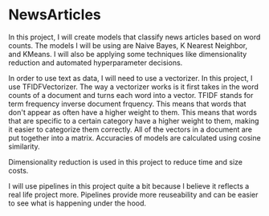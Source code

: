 # NewsArticles

In this project, I will create models that classify news articles based on word counts. The models I will be using are Naive Bayes, K Nearest Neighbor, and KMeans. I will also be applying some techniques like dimensionality reduction and automated hyperparameter decisions.

In order to use text as data, I will need to use a vectorizer. In this project, I use TFIDFVectorizer. The way a vectorizer works is it first takes in the word counts of a document and turns each word into a vector. TFIDF stands for term frequency inverse document frquency. This means that words that don't appear as often have a higher weight to them. This means that words that are specific to a certain category have a higher weight to them, making it easier to categorize them correctly. All of the vectors in a document are put together into a matrix. Accuracies of models are calculated using cosine similarity.

Dimensionality reduction is used in this project to reduce time and size costs.

I will use pipelines in this project quite a bit because I believe it reflects a real life project more. Pipelines provide more reuseability and can be easier to see what is happening under the hood.
